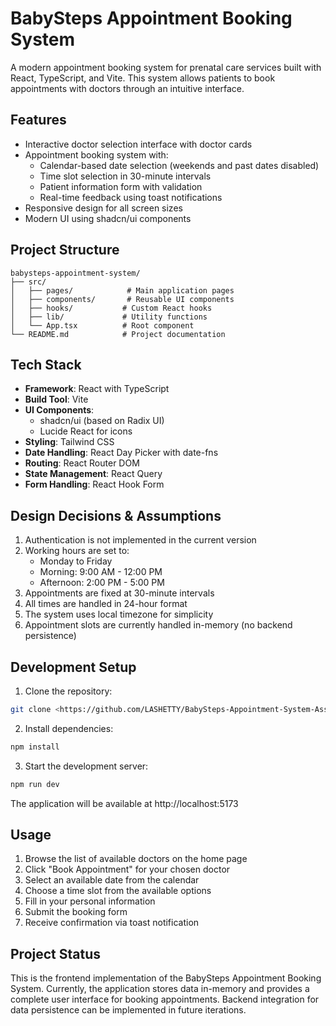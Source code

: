 
# BabySteps Appointment Booking System

A modern appointment booking system for prenatal care services built with React, TypeScript, and Vite. This system allows patients to book appointments with doctors through an intuitive interface.

## Features

- Interactive doctor selection interface with doctor cards
- Appointment booking system with:
  - Calendar-based date selection (weekends and past dates disabled)
  - Time slot selection in 30-minute intervals
  - Patient information form with validation
  - Real-time feedback using toast notifications
- Responsive design for all screen sizes
- Modern UI using shadcn/ui components

## Project Structure

```
babysteps-appointment-system/
├── src/
│   ├── pages/            # Main application pages
│   ├── components/       # Reusable UI components
│   ├── hooks/           # Custom React hooks
│   ├── lib/             # Utility functions
│   └── App.tsx          # Root component
└── README.md            # Project documentation
```

## Tech Stack

- **Framework**: React with TypeScript
- **Build Tool**: Vite
- **UI Components**: 
  - shadcn/ui (based on Radix UI)
  - Lucide React for icons
- **Styling**: Tailwind CSS
- **Date Handling**: React Day Picker with date-fns
- **Routing**: React Router DOM
- **State Management**: React Query
- **Form Handling**: React Hook Form

## Design Decisions & Assumptions

1. Authentication is not implemented in the current version
2. Working hours are set to:
   - Monday to Friday
   - Morning: 9:00 AM - 12:00 PM
   - Afternoon: 2:00 PM - 5:00 PM
3. Appointments are fixed at 30-minute intervals
4. All times are handled in 24-hour format
5. The system uses local timezone for simplicity
6. Appointment slots are currently handled in-memory (no backend persistence)

## Development Setup

1. Clone the repository:
```bash
git clone <https://github.com/LASHETTY/BabySteps-Appointment-System-Assignment1.git>
```

2. Install dependencies:
```bash
npm install
```

3. Start the development server:
```bash
npm run dev
```

The application will be available at http://localhost:5173

## Usage

1. Browse the list of available doctors on the home page
2. Click "Book Appointment" for your chosen doctor
3. Select an available date from the calendar
4. Choose a time slot from the available options
5. Fill in your personal information
6. Submit the booking form
7. Receive confirmation via toast notification

## Project Status

This is the frontend implementation of the BabySteps Appointment Booking System. Currently, the application stores data in-memory and provides a complete user interface for booking appointments. Backend integration for data persistence can be implemented in future iterations.

